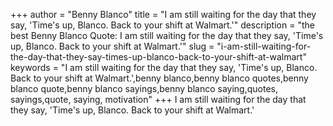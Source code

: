 +++
author = "Benny Blanco"
title = "I am still waiting for the day that they say, 'Time's up, Blanco. Back to your shift at Walmart.'"
description = "the best Benny Blanco Quote: I am still waiting for the day that they say, 'Time's up, Blanco. Back to your shift at Walmart.'"
slug = "i-am-still-waiting-for-the-day-that-they-say-times-up-blanco-back-to-your-shift-at-walmart"
keywords = "I am still waiting for the day that they say, 'Time's up, Blanco. Back to your shift at Walmart.',benny blanco,benny blanco quotes,benny blanco quote,benny blanco sayings,benny blanco saying,quotes, sayings,quote, saying, motivation"
+++
I am still waiting for the day that they say, 'Time's up, Blanco. Back to your shift at Walmart.'

